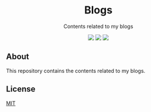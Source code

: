 <div align="center">
<h1>Blogs</h1>
<p>
Contents related to my blogs
</p>
<a href="https://github.com/iamrajiv/blogs/network/members"><img src="https://img.shields.io/github/forks/iamrajiv/blogs?color=0969da&style=for-the-badge" height="auto" width="auto" /></a>
<a href="https://github.com/iamrajiv/blogs/stargazers"><img src="https://img.shields.io/github/stars/iamrajiv/blogs?color=0969da&style=for-the-badge" height="auto" width="auto" /></a>
<a href="https://github.com/iamrajiv/blogs/blob/main/LICENSE"><img src="https://img.shields.io/github/license/iamrajiv/blogs?color=0969da&style=for-the-badge" height="auto" width="auto" /></a>
</div>

## About

This repository contains the contents related to my blogs.

## License

[MIT](https://github.com/iamrajiv/blogs/blob/main/LICENSE)
